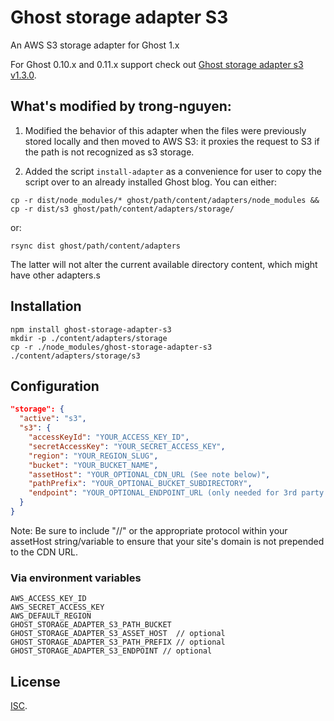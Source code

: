 # Ghost storage adapter S3

An AWS S3 storage adapter for Ghost 1.x

For Ghost 0.10.x and 0.11.x support check out
[Ghost storage adapter s3 v1.3.0](https://github.com/colinmeinke/ghost-storage-adapter-s3/releases/tag/v1.3.0).

## What's modified by trong-nguyen:

1. Modified the behavior of this adapter when the files were previously stored locally and then moved to AWS S3: it proxies the request to S3 if the path is not recognized as s3 storage.

2. Added the script `install-adapter` as a convenience for user to copy the script over to an already installed Ghost blog. You can either:

```
cp -r dist/node_modules/* ghost/path/content/adapters/node_modules &&
cp -r dist/s3 ghost/path/content/adapters/storage/
```

or:

```
rsync dist ghost/path/content/adapters
```

The latter will not alter the current available directory content, which might have other adapters.s

## Installation

```shell
npm install ghost-storage-adapter-s3
mkdir -p ./content/adapters/storage
cp -r ./node_modules/ghost-storage-adapter-s3 ./content/adapters/storage/s3
```

## Configuration

```json
"storage": {
  "active": "s3",
  "s3": {
    "accessKeyId": "YOUR_ACCESS_KEY_ID",
    "secretAccessKey": "YOUR_SECRET_ACCESS_KEY",
    "region": "YOUR_REGION_SLUG",
    "bucket": "YOUR_BUCKET_NAME",
    "assetHost": "YOUR_OPTIONAL_CDN_URL (See note below)",
    "pathPrefix": "YOUR_OPTIONAL_BUCKET_SUBDIRECTORY",
    "endpoint": "YOUR_OPTIONAL_ENDPOINT_URL (only needed for 3rd party S3 providers)"
  }
}
```
Note: Be sure to include "//" or the appropriate protocol within your assetHost string/variable to ensure that your site's domain is not prepended to the CDN URL.

### Via environment variables

```
AWS_ACCESS_KEY_ID
AWS_SECRET_ACCESS_KEY
AWS_DEFAULT_REGION
GHOST_STORAGE_ADAPTER_S3_PATH_BUCKET
GHOST_STORAGE_ADAPTER_S3_ASSET_HOST  // optional
GHOST_STORAGE_ADAPTER_S3_PATH_PREFIX // optional
GHOST_STORAGE_ADAPTER_S3_ENDPOINT // optional
```

## License

[ISC](./LICENSE.md).
